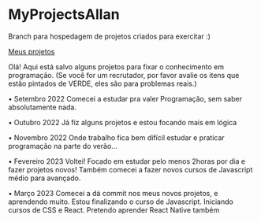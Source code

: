 # MyProjectsAllan
Branch para hospedagem de projetos criados para exercitar :)

<div>
<a href="https://heyallan94.github.io/MyProjectsAllan/index.html">Meus projetos</a>
<p>Olá! Aqui está salvo alguns projetos para fixar o conhecimento em programação.
(Se você for um recrutador, por favor avalie os itens que estão pintados de VERDE, eles
são para problemas reais.)</p>
<p>
• Setembro 2022 
Comecei a estudar pra valer Programação, sem saber absolutamente nada.

• Outubro 2022 
Já fiz alguns projetos e estou focando mais em lógica

• Novembro 2022 
Onde trabalho fica bem difícil estudar e praticar programação na parte do verão...

• Fevereiro 2023
Voltei! Focado em estudar pelo menos 2horas por dia e fazer projetos novos! 
Também comecei a fazer novos cursos de Javascript médio para avançado.

• Março 2023
Comecei a dá commit nos meus novos projetos, e aprendendo muito.
Estou finalizando o curso de Javascript. Iniciando cursos de CSS e React.
Pretendo aprender React Native também
</p>

</div>
